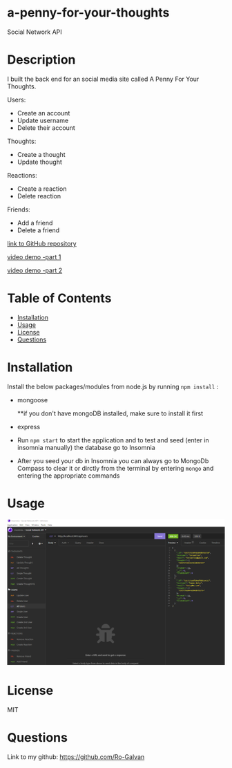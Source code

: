 # a-penny-for-your-thoughts
Social Network API

# Description
I built the back end for an social media site called A Penny For Your Thoughts.

Users:
  - Create an account
  - Update username 
  - Delete their account

Thoughts:
  - Create a thought
  - Update thought 

Reactions:
  - Create a reaction
  - Delete reaction 

Friends:
  - Add a friend
  - Delete a friend 

[link to GitHub repository](https://github.com/Ro-Galvan/a-penny-for-your-thoughts)

[video demo -part 1](https://drive.google.com/file/d/1Dt3W-V7QseLCvClvXCA0cNiS7SSBU7fE/view)

[video demo -part 2](https://drive.google.com/file/d/1ghLnfwvTgpq7sBk-yB4z4s2z_RSu3oAy/view)

# Table of Contents
  - [Installation](#installation)
  - [Usage](#usage)
  - [License](#license)
  - [Questions](#questions)

# Installation
  Install the below packages/modules from node.js by running `npm install` :
- mongoose 

   **if you don't have mongoDB installed, make sure to install it first

- express
- Run `npm start` to start the application and to test and seed (enter in insomnia manually) the database go to Insomnia
- After you seed your db in Insomnia you can always go to MongoDb Compass to clear it or dirctly from the terminal by entering `mongo` and entering the appropriate commands

# Usage
![Insomnia setup](./assets/insomnia-overview.png)

# License
 MIT

# Questions
  Link to my github:
  https://github.com/Ro-Galvan
